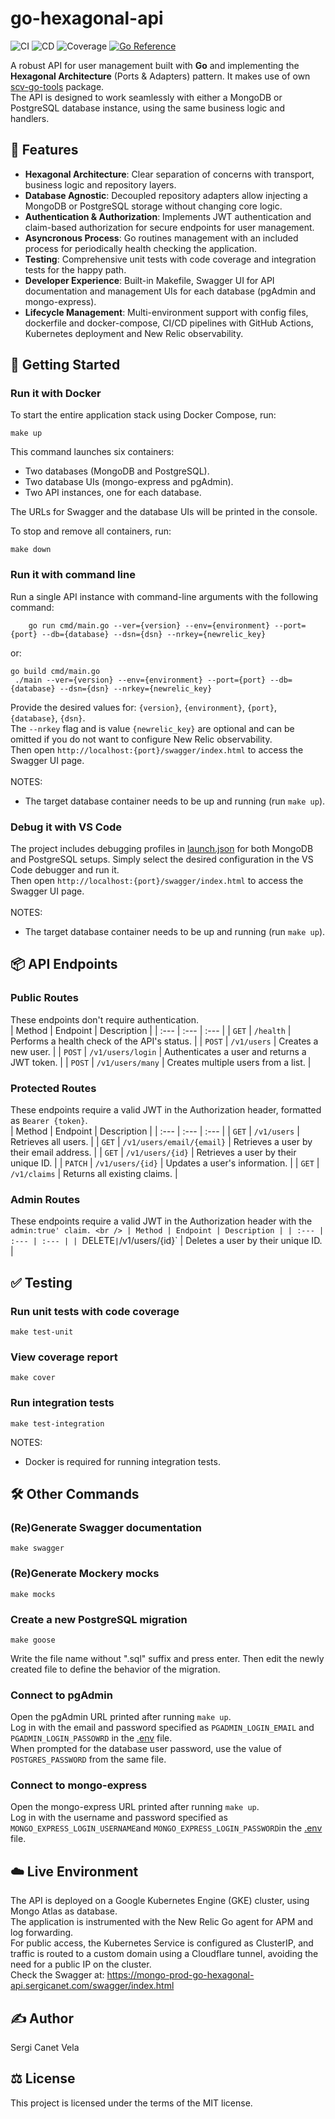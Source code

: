 # go-hexagonal-api
![CI](https://github.com/sergicanet9/go-hexagonal-api/actions/workflows/ci.yml/badge.svg)
![CD](https://github.com/sergicanet9/go-hexagonal-api/actions/workflows/cd.yml/badge.svg)
![Coverage](https://img.shields.io/badge/Coverage-80.6%25-brightgreen)
[![Go Reference](https://pkg.go.dev/badge/github.com/sergicanet9/go-hexagonal-api.svg)](https://pkg.go.dev/github.com/sergicanet9/go-hexagonal-api)

A robust API for user management built with **Go** and implementing the **Hexagonal Architecture** (Ports & Adapters) pattern. It makes use of own [scv-go-tools](https://github.com/sergicanet9/scv-go-tools) package.
<br />
The API is designed to work seamlessly with either a MongoDB or PostgreSQL database instance, using the same business logic and handlers.

## 🚀 Features
- **Hexagonal Architecture**: Clear separation of concerns with transport, business logic and repository layers.
- **Database Agnostic**: Decoupled repository adapters allow injecting a MongoDB or PostgreSQL storage without changing core logic.
- **Authentication & Authorization**: Implements JWT authentication and claim-based authorization for secure endpoints for user management.
- **Asyncronous Process**: Go routines management with an included process for periodically health checking the application.
- **Testing**: Comprehensive unit tests with code coverage and integration tests for the happy path.
- **Developer Experience**: Built-in Makefile, Swagger UI for API documentation and management UIs for each database (pgAdmin and mongo-express).
- **Lifecycle Management**: Multi-environment support with config files, dockerfile and docker-compose, CI/CD pipelines with GitHub Actions, Kubernetes deployment and New Relic observability.

## 🏁 Getting Started
### Run it with Docker
To start the entire application stack using Docker Compose, run:
```
make up
```
This command launches six containers:
* Two databases (MongoDB and PostgreSQL).
* Two database UIs (mongo-express and pgAdmin).
* Two API instances, one for each database.

The URLs for Swagger and the database UIs will be printed in the console.

To stop and remove all containers, run:
```
make down
```

### Run it with command line
Run a single API instance with command-line arguments with the following command:
```
    go run cmd/main.go --ver={version} --env={environment} --port={port} --db={database} --dsn={dsn} --nrkey={newrelic_key}
```
or:
```
go build cmd/main.go
 ./main --ver={version} --env={environment} --port={port} --db={database} --dsn={dsn} --nrkey={newrelic_key}
```
Provide the desired values for: `{version}`, `{environment}`, `{port}`, `{database}`, `{dsn}`.
<br />
The `--nrkey` flag and is value `{newrelic_key}` are optional and can be omitted if you do not want to configure New Relic observability.
<br />
Then open `http://localhost:{port}/swagger/index.html` to access the Swagger UI page.
<br />
<br />
NOTES:
- The target database container needs to be up and running (run `make up`).

### Debug it with VS Code
The project includes debugging profiles in [launch.json](https://github.com/sergicanet9/go-hexagonal-api/blob/main/.vscode/launch.json) for both MongoDB and PostgreSQL setups. Simply select the desired configuration in the VS Code debugger and run it.
<br />
Then open `http://localhost:{port}/swagger/index.html` to access the Swagger UI page.
<br />
<br />
NOTES:
- The target database container needs to be up and running (run `make up`).

## 📦 API Endpoints
### Public Routes
These endpoints don't require authentication.
<br />
| Method | Endpoint | Description |
| :--- | :--- | :--- |
| `GET` | `/health` | Performs a health check of the API's status. |
| `POST` | `/v1/users` | Creates a new user. |
| `POST` | `/v1/users/login` | Authenticates a user and returns a JWT token. |
| `POST` | `/v1/users/many` | Creates multiple users from a list. |

### Protected Routes
These endpoints require a valid JWT in the Authorization header, formatted as `Bearer {token}`.
<br />
| Method | Endpoint | Description |
| :--- | :--- | :--- |
| `GET` | `/v1/users` | Retrieves all users. |
| `GET` | `/v1/users/email/{email}` | Retrieves a user by their email address. |
| `GET` | `/v1/users/{id}` | Retrieves a user by their unique ID. |
| `PATCH` | `/v1/users/{id}` | Updates a user's information. |
| `GET` | `/v1/claims` | Returns all existing claims. |


### Admin Routes
These endpoints require a valid JWT in the Authorization header with the `admin:true' claim.
<br />
| Method | Endpoint | Description |
| :--- | :--- | :--- |
| `DELETE` | `/v1/users/{id}` | Deletes a user by their unique ID. |

## ✅ Testing
### Run unit tests with code coverage
```
make test-unit
```

### View coverage report
```
make cover
```

### Run integration tests
```
make test-integration
```
 NOTES:
- Docker is required for running integration tests.

## 🛠️ Other Commands 
### (Re)Generate Swagger documentation
```
make swagger
```
### (Re)Generate Mockery mocks
```
make mocks
```

### Create a new PostgreSQL migration
```
make goose
```
Write the file name without ".sql" suffix and press enter.
Then edit the newly created file to define the behavior of the migration.

### Connect to pgAdmin
Open the pgAdmin URL printed after running `make up`.
<br />
Log in with the email and password specified as `PGADMIN_LOGIN_EMAIL` and `PGADMIN_LOGIN_PASSOWRD` in the [.env](https://github.com/sergicanet9/go-hexagonal-api/blob/main/.env) file.
<br />
When prompted for the database user password, use the value of `POSTGRES_PASSWORD` from the same file.

### Connect to mongo-express
Open the mongo-express URL printed after running `make up`.
<br />
Log in with the username and password specified as `MONGO_EXPRESS_LOGIN_USERNAME`and `MONGO_EXPRESS_LOGIN_PASSWORD`in the [.env](https://github.com/sergicanet9/go-hexagonal-api/blob/main/.env) file.

## ☁️ Live Environment
The API is deployed on a Google Kubernetes Engine (GKE) cluster, using Mongo Atlas as database.
<br />
The application is instrumented with the New Relic Go agent for APM and log forwarding.
<br/>
For public access, the Kubernetes Service is configured as ClusterIP, and traffic is routed to a custom domain using a Cloudflare tunnel, avoiding the need for a public IP on the cluster.
<br />
Check the Swagger at:
https://mongo-prod-go-hexagonal-api.sergicanet.com/swagger/index.html

## ✍️ Author
Sergi Canet Vela

## ⚖️ License
This project is licensed under the terms of the MIT license.
